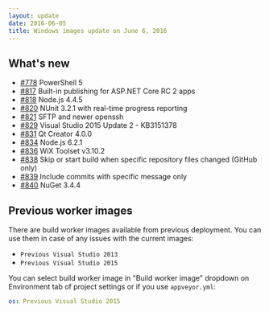 ```yaml
---
layout: update
date: 2016-06-05
title: Windows images update on June 6, 2016
---
```


## What's new

* [#778](https://github.com/appveyor/ci/issues/778) PowerShell 5
* [#817](https://github.com/appveyor/ci/issues/817) Built-in publishing for ASP.NET Core RC 2 apps
* [#818](https://github.com/appveyor/ci/issues/818) Node.js 4.4.5
* [#820](https://github.com/appveyor/ci/issues/820) NUnit 3.2.1 with real-time progress reporting
* [#821](https://github.com/appveyor/ci/issues/821) SFTP and newer openssh
* [#829](https://github.com/appveyor/ci/issues/829) Visual Studio 2015 Update 2 - KB3151378
* [#831](https://github.com/appveyor/ci/issues/831) Qt Creator 4.0.0
* [#834](https://github.com/appveyor/ci/issues/834) Node.js 6.2.1
* [#836](https://github.com/appveyor/ci/issues/836) WiX Toolset v3.10.2
* [#838](https://github.com/appveyor/ci/issues/838) Skip or start build when specific repository files changed (GitHub only)
* [#839](https://github.com/appveyor/ci/issues/839) Include commits with specific message only
* [#840](https://github.com/appveyor/ci/issues/840) NuGet 3.4.4

## Previous worker images

There are build worker images available from previous deployment. You can use them in case of any issues with the current images:

* `Previous Visual Studio 2013`
* `Previous Visual Studio 2015`

You can select build worker image in "Build worker image" dropdown on Environment tab of project settings or if you use `appveyor.yml`:

```yaml
os: Previous Visual Studio 2015
```
